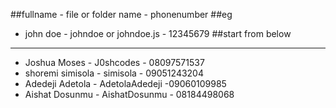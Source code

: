 ##fullname - file or folder name - phonenumber
##eg
- john doe - johndoe or johndoe.js - 12345679
##start from below
--------------------------------------
- Joshua Moses - J0shcodes - 08097571537
- shoremi simisola - simisola     - 09051243204
- Adedeji Adetola - AdetolaAdedeji -09060109985
- Aishat Dosunmu - AishatDosunmu - 08184498068
